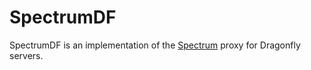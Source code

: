 # SpectrumDF
SpectrumDF is an implementation of the [Spectrum](https://github.com/cooldogedev/Spectrum) proxy for Dragonfly servers.
